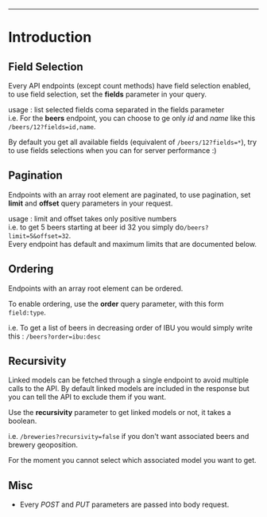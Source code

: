---
# Introduction

## Field Selection

Every API endpoints (except count methods) have field selection enabled,
to use field selection, set the **fields** parameter in your query.

usage : list selected fields coma separated in the fields parameter  
i.e. For the **beers** endpoint, you can choose to ge only _id_ and _name_ like this `/beers/12?fields=id,name`.

By default you get all available fields (equivalent of `/beers/12?fields=*`),
try to use fields selections when you can for server performance :)

## Pagination

Endpoints with an array root element are paginated,
to use pagination, set **limit** and **offset** query parameters in your request.

usage : limit and offset takes only positive numbers  
i.e. to get 5 beers starting at beer id 32 you simply do`/beers?limit=5&offset=32`.  
Every endpoint has default and maximum limits that are documented below.

## Ordering

Endpoints with an array root element can be ordered.

To enable ordering, use the **order** query parameter, with this form `field:type`.

i.e. To get a list of beers in decreasing order of IBU you would simply write this : `/beers?order=ibu:desc`

## Recursivity

Linked models can be fetched through a single endpoint to avoid multiple calls to the API.
By default linked models are included in the response but you can tell the API to exclude them if you want.

Use the **recursivity** parameter to get linked models or not, it takes a boolean.

i.e. `/breweries?recursivity=false` if you don't want associated beers and brewery geoposition.

For the moment you cannot select which associated model you want to get.

## Misc

- Every _POST_ and _PUT_ parameters are passed into body request.
